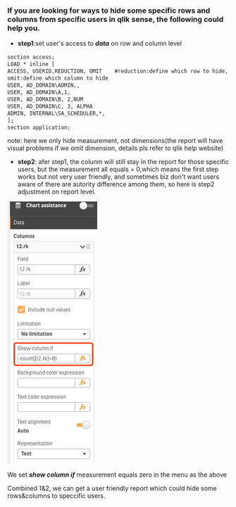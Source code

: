 ### If you are looking for ways to hide some specific rows and columns from specific users in qlik sense, the following could help you.

* **step1**:set user's access to _**data**_ on row and column level

```
section access;
LOAD * inline [
ACCESS, USERID,REDUCTION, OMIT    #reduction:define which row to hide, omit:define which column to hide
USER, AD_DOMAIN\ADMIN,,
USER, AD_DOMAIN\A,1, 
USER, AD_DOMAIN\B, 2,NUM
USER, AD_DOMAIN\C, 3, ALPHA
ADMIN, INTERNAL\SA_SCHEDULER,*,
];
section application;
```


note: here we only hide measurement, not dimensions(the report will have visual problems if we omit dimension, details pls refer to qlik help website)
 
 
* **step2**: afer step1, the colunm will still stay in the report for those specific users, but the measurement all equals = 0,which means the first step works but not very user friendly, and sometimes biz don't want users aware of there are autority difference among them, so here is step2 adjustment on report level.
 
![image](https://github.com/gege521/Qlik-Sense/blob/master/report.png)
 
We set _**show column if**_ measurement equals zero in the menu as the above

Combined 1&2, we can get a user friendly report which could hide some rows&columns to speccific users.


